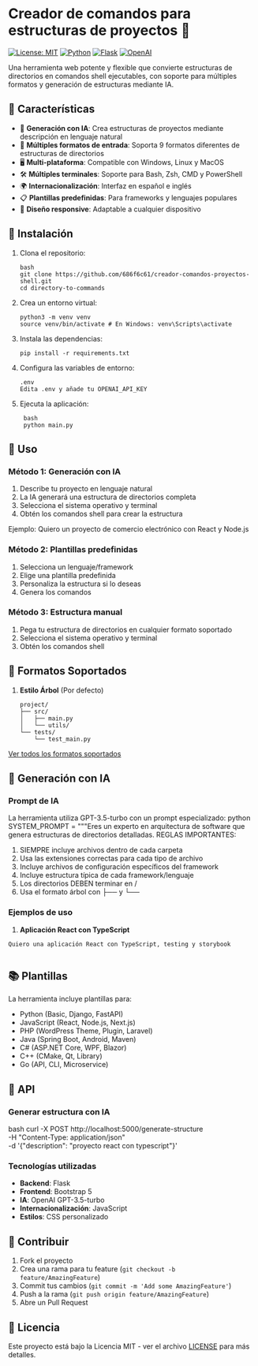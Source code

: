 # Creador de comandos para estructuras de proyectos 🚀

[![License: MIT](https://img.shields.io/badge/License-MIT-yellow.svg)](https://opensource.org/licenses/MIT)
[![Python](https://img.shields.io/badge/python-3.8+-blue.svg)](https://www.python.org/downloads/)
[![Flask](https://img.shields.io/badge/flask-3.1.0-green.svg)](https://flask.palletsprojects.com/)
[![OpenAI](https://img.shields.io/badge/OpenAI-API-blue.svg)](https://openai.com/)

Una herramienta web potente y flexible que convierte estructuras de directorios en comandos shell ejecutables, con soporte para múltiples formatos y generación de estructuras mediante IA.

## 🌟 Características

- 🤖 **Generación con IA**: Crea estructuras de proyectos mediante descripción en lenguaje natural
- 🔄 **Múltiples formatos de entrada**: Soporta 9 formatos diferentes de estructuras de directorios
- 🖥️ **Multi-plataforma**: Compatible con Windows, Linux y MacOS
- 🛠️ **Múltiples terminales**: Soporte para Bash, Zsh, CMD y PowerShell
- 🌍 **Internacionalización**: Interfaz en español e inglés
- 📋 **Plantillas predefinidas**: Para frameworks y lenguajes populares
- 📱 **Diseño responsive**: Adaptable a cualquier dispositivo


## 🚀 Instalación

1. Clona el repositorio:
   ```
   bash
   git clone https://github.com/686f6c61/creador-comandos-proyectos-shell.git
   cd directory-to-commands 
   ```
2. Crea un entorno virtual:
   ```
   python3 -m venv venv
   source venv/bin/activate # En Windows: venv\Scripts\activate

   ```

3. Instala las dependencias:
   ```
   pip install -r requirements.txt
   ```  
4. Configura las variables de entorno:
   ```
   .env
   Edita .env y añade tu OPENAI_API_KEY

   ```
5. Ejecuta la aplicación:
   ```
    bash
    python main.py
   ```

## 🎯 Uso

### Método 1: Generación con IA

1. Describe tu proyecto en lenguaje natural
2. La IA generará una estructura de directorios completa
3. Selecciona el sistema operativo y terminal
4. Obtén los comandos shell para crear la estructura

Ejemplo:
Quiero un proyecto de comercio electrónico con React y Node.js


### Método 2: Plantillas predefinidas

1. Selecciona un lenguaje/framework
2. Elige una plantilla predefinida
3. Personaliza la estructura si lo deseas
4. Genera los comandos

### Método 3: Estructura manual

1. Pega tu estructura de directorios en cualquier formato soportado
2. Selecciona el sistema operativo y terminal
3. Obtén los comandos shell

## 📝 Formatos Soportados

1. **Estilo Árbol** (Por defecto)
    ```
    project/
    ├── src/
    │   ├── main.py
    │   └── utils/
    └── tests/
        └── test_main.py
    ```

[Ver todos los formatos soportados](#-formatos-soportados)

## 🤖 Generación con IA

### Prompt de IA

La herramienta utiliza GPT-3.5-turbo con un prompt especializado:
python
SYSTEM_PROMPT = """Eres un experto en arquitectura de software que genera estructuras de directorios detalladas.
REGLAS IMPORTANTES:

1. SIEMPRE incluye archivos dentro de cada carpeta
2. Usa las extensiones correctas para cada tipo de archivo
3. Incluye archivos de configuración específicos del framework
4. Incluye estructura típica de cada framework/lenguaje
5. Los directorios DEBEN terminar en /
6. Usa el formato árbol con ├── y └──

### Ejemplos de uso

1. **Aplicación React con TypeScript**
   
```
Quiero una aplicación React con TypeScript, testing y storybook
    
```

## 📚 Plantillas

La herramienta incluye plantillas para:

- Python (Basic, Django, FastAPI)
- JavaScript (React, Node.js, Next.js)
- PHP (WordPress Theme, Plugin, Laravel)
- Java (Spring Boot, Android, Maven)
- C# (ASP.NET Core, WPF, Blazor)
- C++ (CMake, Qt, Library)
- Go (API, CLI, Microservice)

## 🔌 API

### Generar estructura con IA
bash
curl -X POST http://localhost:5000/generate-structure \
-H "Content-Type: application/json" \
-d '{"description": "proyecto react con typescript"}'



### Tecnologías utilizadas

- **Backend**: Flask
- **Frontend**: Bootstrap 5
- **IA**: OpenAI GPT-3.5-turbo
- **Internacionalización**: JavaScript
- **Estilos**: CSS personalizado

## 👥 Contribuir

1. Fork el proyecto
2. Crea una rama para tu feature (`git checkout -b feature/AmazingFeature`)
3. Commit tus cambios (`git commit -m 'Add some AmazingFeature'`)
4. Push a la rama (`git push origin feature/AmazingFeature`)
5. Abre un Pull Request

## 📄 Licencia

Este proyecto está bajo la Licencia MIT - ver el archivo [LICENSE](LICENSE) para más detalles.


